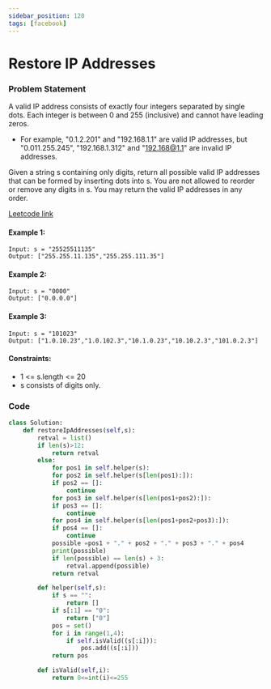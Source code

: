 ```yaml
---
sidebar_position: 120
tags: [facebook]
---
```


# Restore IP Addresses

### Problem Statement

A valid IP address consists of exactly four integers separated by single dots. Each integer is between 0 and 255 (inclusive) and cannot have leading zeros.

- For example, "0.1.2.201" and "192.168.1.1" are valid IP addresses, but "0.011.255.245", "192.168.1.312" and "192.168@1.1" are invalid IP addresses.

Given a string s containing only digits, return all possible valid IP addresses that can be formed by inserting dots into s. You are not allowed to reorder or remove any digits in s. You may return the valid IP addresses in any order.

[Leetcode link](https://leetcode.com/problems/restore-ip-addresses/)

#### Example 1:

```
Input: s = "25525511135"
Output: ["255.255.11.135","255.255.111.35"]
```

#### Example 2:

```
Input: s = "0000"
Output: ["0.0.0.0"]
```

#### Example 3:

```
Input: s = "101023"
Output: ["1.0.10.23","1.0.102.3","10.1.0.23","10.10.2.3","101.0.2.3"]
```

#### Constraints:

- 1 <= s.length <= 20
- s consists of digits only.

### Code

```python title="Python Code"
class Solution:
    def restoreIpAddresses(self,s):
        retval = list()
        if len(s)>12:
            return retval
        else:
            for pos1 in self.helper(s):
            for pos2 in self.helper(s[len(pos1):]):
            if pos2 == []:
                continue
            for pos3 in self.helper(s[len(pos1+pos2):]):
            if pos3 == []:
                continue
            for pos4 in self.helper(s[len(pos1+pos2+pos3):]):
            if pos4 == []:
                continue
            possible =pos1 + "." + pos2 + "." + pos3 + "." + pos4
            print(possible)
            if len(possible) == len(s) + 3:
                retval.append(possible)
            return retval

        def helper(self,s):
            if s == "":
                return []
            if s[:1] == "0":
                return ["0"]
            pos = set()
            for i in range(1,4):
                if self.isValid((s[:i])):
                    pos.add((s[:i]))
            return pos

        def isValid(self,i):
            return 0<=int(i)<=255

```
